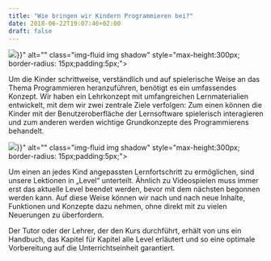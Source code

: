 ```yaml
---
title: "Wie bringen wir Kindern Programmieren bei?"
date: 2018-06-22T19:07:46+02:00
draft: false
---
```


<div class="row pb-5">
    <div class="col-md-6 col-12 mb-4 text-center">
        <img src="{{< relURL "/img/lehrmaterial_one.jpg" >}}" alt="" class="img-fluid img shadow" style="max-height:300px; border-radius: 15px;padding:5px;">
    </div>
    <div class="col-md-6 col-12">
        <p>
            Um die Kinder schrittweise, verständlich und auf spielerische Weise an das Thema Programmieren heranzuführen, benötigt es ein umfassendes Konzept. Wir haben ein Lehrkonzept mit umfangreichen Lernmaterialien entwickelt, mit dem wir zwei zentrale Ziele verfolgen: Zum einen können die Kinder mit der Benutzeroberfläche der Lernsoftware spielerisch interagieren und zum anderen werden wichtige Grundkonzepte des Programmierens behandelt.  
        </p>
    </div>
</div>
<div class="row">
    <div class="col-md-6 col-12 order-md-2 mb-4 text-center">
        <img src="{{< relURL "/img/lehrmaterial_two.jpg" >}}" alt="" class="img-fluid img shadow" style="max-height:300px; border-radius: 15px;padding:5px;">
    </div>
    <div class="col-md-6 col-12 order-md-1">
        <p>
            Um einen an jedes Kind angepassten Lernfortschritt zu ermöglichen, sind unsere Lektionen in „Level“ unterteilt. Ähnlich zu Videospielen muss immer erst das aktuelle Level beendet werden, bevor mit dem nächsten begonnen werden kann. Auf diese Weise können wir nach und nach neue Inhalte, Funktionen und Konzepte dazu nehmen, ohne direkt mit zu vielen Neuerungen zu überfordern.
        </p>
        <p>
            Der Tutor oder der Lehrer, der den Kurs durchführt, erhält von uns ein Handbuch, das Kapitel für Kapitel alle Level erläutert und so eine optimale Vorbereitung auf die Unterrichtseinheit garantiert.
        </p>
    </div>
</div>
